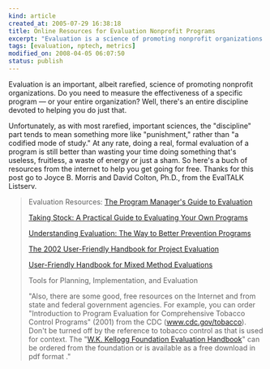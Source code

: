```yaml
--- 
kind: article
created_at: 2005-07-29 16:38:18
title: Online Resources for Evaluation Nonprofit Programs
excerpt: "Evaluation is a science of promoting nonprofit organizations. Do you need to measure the effectiveness of a specific program &mdash; or your entire organization? Well, there's an entire discipline devoted to helping you do just that."
tags: [evaluation, nptech, metrics]
modified_on: 2008-04-05 06:07:50
status: publish
---
```


Evaluation is an important, albeit rarefied, science of promoting nonprofit organizations. Do you need to measure the effectiveness of a specific program &mdash; or your entire organization? Well, there's an entire discipline devoted to helping you do just that. 

Unfortunately, as with most rarefied, important sciences, the "discipline" part tends to mean something more like "punishment," rather than "a codified mode of study." 
At any rate, doing a real, formal evaluation of a program is still better than wasting your time doing something that's useless, fruitless, a waste of energy or just a sham. So here's a buch of resources from the internet to help you get going for free. Thanks for this post go to Joyce B. Morris and David Colton, Ph.D., from the EvalTALK Listserv. 
<blockquote>
Evaluation Resources:
<a href="http://www.acf.hhs.gov/programs/opre/other_resrch/pm_guide_eval/index.htm">
The Program Manager's Guide to Evaluation</a>


<a href="http://www.horizon-research.com/reports/1997/taking_stock.php">Taking Stock: A Practical Guide to Evaluating Your Own Programs</a>

<a href="http://www.ed.gov/PDFDocs/handbook.pdf">
Understanding Evaluation: The Way to Better Prevention Programs</a>


<a href="http://www.nsf.gov/pubs/2002/nsf02057/start.htm">The 2002 User-Friendly Handbook for Project Evaluation</a>

<a href="http://www.nsf.gov/pubs/1997/nsf97153/start.htm">
User-Friendly Handbook for Mixed Method Evaluations</a>


Tools for Planning, Implementation, and Evaluation

"Also, there are some good, free resources on the Internet and from state and federal government agencies.  For example, you can order "Introduction to Program Evaluation for Comprehensive Tobacco Control Programs" (2001) from the CDC (www.cdc.gov/tobacco).  Don't be turned off by the reference to tobacco control as that is used for context.  The "<a href="http://www.wkkf.org/Pubs/Tools/Evaluation/Pub770.pdf">W.K. Kellogg Foundation Evaluation Handbook</a>" can be ordered from the foundation or is available as a free download in pdf format
."</blockquote>
